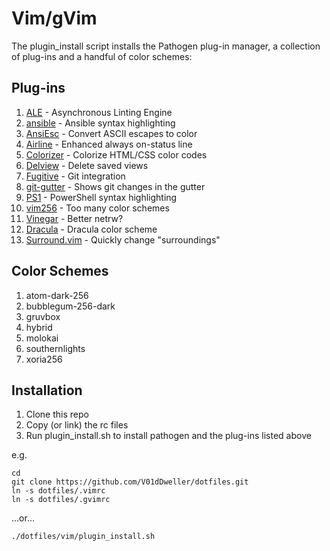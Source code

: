 Vim/gVim
========

The plugin\_install script installs the Pathogen plug-in manager, a collection
of plug-ins and a handful of color schemes:

Plug-ins
--------

 1. [ALE](https://github.com/w0rp/ale) - Asynchronous Linting Engine
 2. [ansible](https://github.com/pearofducks/ansible-vim) - Ansible syntax highlighting
 3. [AnsiEsc](https://github.com/vim-scripts/AnsiEsc.vim) - Convert ASCII escapes to color
 4. [Airline](https://github.com/vim-airline/vim-airline) - Enhanced always on-status line
 5. [Colorizer](https://github.com/chrisbra/Colorizer) - Colorize HTML/CSS color codes
 6. [Delview](https://github.com/vim-scripts/delview) - Delete saved views
 7. [Fugitive](https://github.com/tpope/vim-fugitive) - Git integration
 8. [git-gutter](https://github.com/airblade/vim-gitgutter) - Shows git changes in the gutter
 9. [PS1](https://github.com/PProvost/vim-ps1) - PowerShell syntax highlighting
10. [vim256](https://github.com/noah/vim256-color) - Too many color schemes
11. [Vinegar](https://github.com/tpope/vim-vinegar) - Better netrw?
12. [Dracula](https://github.com/dracula/vim) - Dracula color scheme
13. [Surround.vim](https://github.com/tpope/vim-surround) - Quickly change "surroundings"

Color Schemes
-------------

1. atom-dark-256
2. bubblegum-256-dark
3. gruvbox
4. hybrid
5. molokai
6. southernlights
7. xoria256

Installation
------------

1. Clone this repo
2. Copy (or link) the rc files
3. Run plugin\_install.sh to install pathogen and the plug-ins listed above

e.g.

```shell
cd
git clone https://github.com/V01dDweller/dotfiles.git
ln -s dotfiles/.vimrc
ln -s dotfiles/.gvimrc
```

...or...

```
./dotfiles/vim/plugin_install.sh
```
